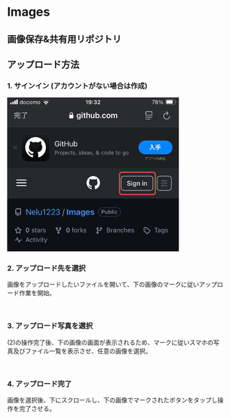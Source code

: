 # Images  
画像保存&共有用リポジトリ
---
## アップロード方法  
### 1. サインイン (アカウントがない場合は作成)

<img src="先輩の不確定性恋愛論/Sample/HowtoUpload/IMG_8141.jpeg" width="400">

### 2. アップロード先を選択
画像をアップロードしたいファイルを開いて、下の画像のマークに従いアップロード作業を開始。

<img scr="先輩の不確定性恋愛論/Sample/HowtoUpload/IMG_8142.jpeg" width="400">

### 3. アップロード写真を選択  
(2)の操作完了後、下の画像の画面が表示されるため、マークに従いスマホの写真及びファイル一覧を表示させ、任意の画像を選択。  

<img scr="先輩の不確定性恋愛論/Sample/HowtoUpload/IMG_8143.jpeg" width="400">  

### 4. アップロード完了  
画像を選択後、下にスクロールし、下の画像でマークされたボタンをタップし操作を完了させる。

<img scr="先輩の不確定性恋愛論/Sample/HowtoUpload/IMG_8144.jpeg" width="400">  
